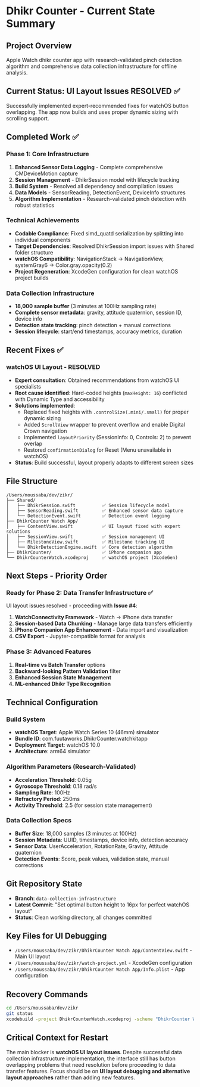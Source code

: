 # Dhikr Counter - Current State Summary

## Project Overview
Apple Watch dhikr counter app with research-validated pinch detection algorithm and comprehensive data collection infrastructure for offline analysis.

## Current Status: **UI Layout Issues RESOLVED** ✅ 
Successfully implemented expert-recommended fixes for watchOS button overlapping. The app now builds and uses proper dynamic sizing with scrolling support.

## Completed Work ✅

### Phase 1: Core Infrastructure
1. **Enhanced Sensor Data Logging** - Complete comprehensive CMDeviceMotion capture
2. **Session Management** - DhikrSession model with lifecycle tracking  
3. **Build System** - Resolved all dependency and compilation issues
4. **Data Models** - SensorReading, DetectionEvent, DeviceInfo structures
5. **Algorithm Implementation** - Research-validated pinch detection with robust statistics

### Technical Achievements
- **Codable Compliance**: Fixed simd_quatd serialization by splitting into individual components
- **Target Dependencies**: Resolved DhikrSession import issues with Shared folder structure
- **watchOS Compatibility**: NavigationStack → NavigationView, systemGray6 → Color.gray.opacity(0.2)
- **Project Regeneration**: XcodeGen configuration for clean watchOS project builds

### Data Collection Infrastructure
- **18,000 sample buffer** (3 minutes at 100Hz sampling rate)
- **Complete sensor metadata**: gravity, attitude quaternion, session ID, device info
- **Detection state tracking**: pinch detection + manual corrections
- **Session lifecycle**: start/end timestamps, accuracy metrics, duration

## Recent Fixes ✅

### watchOS UI Layout - RESOLVED
- **Expert consultation**: Obtained recommendations from watchOS UI specialists
- **Root cause identified**: Hard-coded heights (`maxHeight: 16`) conflicted with Dynamic Type and accessibility
- **Solutions implemented**:
  - Replaced fixed heights with `.controlSize(.mini/.small)` for proper dynamic sizing
  - Added `ScrollView` wrapper to prevent overflow and enable Digital Crown navigation
  - Implemented `layoutPriority` (SessionInfo: 0, Controls: 2) to prevent overlap
  - Restored `confirmationDialog` for Reset (Menu unavailable in watchOS)
- **Status**: Build successful, layout properly adapts to different screen sizes

## File Structure
```
/Users/moussaba/dev/zikr/
├── Shared/
│   ├── DhikrSession.swift          ✅ Session lifecycle model
│   ├── SensorReading.swift         ✅ Enhanced sensor data capture
│   └── DetectionEvent.swift        ✅ Detection event logging
├── DhikrCounter Watch App/
│   ├── ContentView.swift           ✅ UI layout fixed with expert solutions
│   ├── SessionView.swift           ✅ Session management UI
│   ├── MilestoneView.swift         ✅ Milestone tracking UI
│   └── DhikrDetectionEngine.swift  ✅ Core detection algorithm
├── DhikrCounter/                   ✅ iPhone companion app
└── DhikrCounterWatch.xcodeproj     ✅ watchOS project (XcodeGen)
```

## Next Steps - Priority Order

### Ready for Phase 2: Data Transfer Infrastructure ✅ 
UI layout issues resolved - proceeding with **Issue #4**:

1. **WatchConnectivity Framework** - Watch → iPhone data transfer
2. **Session-based Data Chunking** - Manage large data transfers efficiently  
3. **iPhone Companion App Enhancement** - Data import and visualization
4. **CSV Export** - Jupyter-compatible format for analysis

### Phase 3: Advanced Features
1. **Real-time vs Batch Transfer** options
2. **Backward-looking Pattern Validation** filter
3. **Enhanced Session State Management**
4. **ML-enhanced Dhikr Type Recognition**

## Technical Configuration

### Build System
- **watchOS Target**: Apple Watch Series 10 (46mm) simulator
- **Bundle ID**: com.fuutaworks.DhikrCounter.watchkitapp
- **Deployment Target**: watchOS 10.0
- **Architecture**: arm64 simulator

### Algorithm Parameters (Research-Validated)
- **Acceleration Threshold**: 0.05g
- **Gyroscope Threshold**: 0.18 rad/s  
- **Sampling Rate**: 100Hz
- **Refractory Period**: 250ms
- **Activity Threshold**: 2.5 (for session state management)

### Data Collection Specs
- **Buffer Size**: 18,000 samples (3 minutes at 100Hz)
- **Session Metadata**: UUID, timestamps, device info, detection accuracy
- **Sensor Data**: UserAcceleration, RotationRate, Gravity, Attitude quaternion
- **Detection Events**: Score, peak values, validation state, manual corrections

## Git Repository State
- **Branch**: `data-collection-infrastructure`
- **Latest Commit**: "Set optimal button height to 16px for perfect watchOS layout"
- **Status**: Clean working directory, all changes committed

## Key Files for UI Debugging
- `/Users/moussaba/dev/zikr/DhikrCounter Watch App/ContentView.swift` - Main UI layout
- `/Users/moussaba/dev/zikr/watch-project.yml` - XcodeGen configuration
- `/Users/moussaba/dev/zikr/DhikrCounter Watch App/Info.plist` - App configuration

## Recovery Commands
```bash
cd /Users/moussaba/dev/zikr
git status
xcodebuild -project DhikrCounterWatch.xcodeproj -scheme "DhikrCounter Watch App" -destination "platform=watchOS Simulator,name=Apple Watch Series 10 (46mm)" build
```

## Critical Context for Restart
The main blocker is **watchOS UI layout issues**. Despite successful data collection infrastructure implementation, the interface still has button overlapping problems that need resolution before proceeding to data transfer features. Focus should be on **UI layout debugging and alternative layout approaches** rather than adding new features.